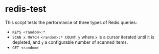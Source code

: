 # redis-test

This script tests the performance of three types of Redis queries:

- `KEYS <random>:*`
- `SCAN x MATCH <random>:* COUNT y` where `x` is a cursor iterated until it is depleted, and `y` a configurable number of scanned items.
- `GET <random>`